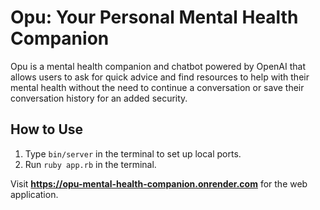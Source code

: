 # Opu: Your Personal Mental Health Companion
Opu is a mental health companion and chatbot powered by OpenAI that allows users to ask for quick advice and find resources to help with their mental health without the need to continue a conversation or save their conversation history for an added security.

## How to Use
1. Type `bin/server` in the terminal to set up local ports.
2. Run `ruby app.rb` in the terminal.

Visit **https://opu-mental-health-companion.onrender.com** for the web application.

